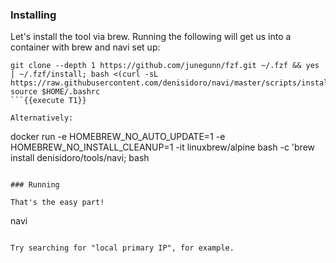 ### Installing

Let's install the tool via brew. Running the following will get us into a container with brew and navi set up:
```
git clone --depth 1 https://github.com/junegunn/fzf.git ~/.fzf && yes | ~/.fzf/install; bash <(curl -sL https://raw.githubusercontent.com/denisidoro/navi/master/scripts/install); source $HOME/.bashrc
```{{execute T1}}

Alternatively:
```
docker run -e HOMEBREW_NO_AUTO_UPDATE=1 -e HOMEBREW_NO_INSTALL_CLEANUP=1 -it linuxbrew/alpine bash -c 'brew install denisidoro/tools/navi; bash
```{{execute T1}}

### Running

That's the easy part!

```
navi
```{{execute T1}}

Try searching for "local primary IP", for example.
